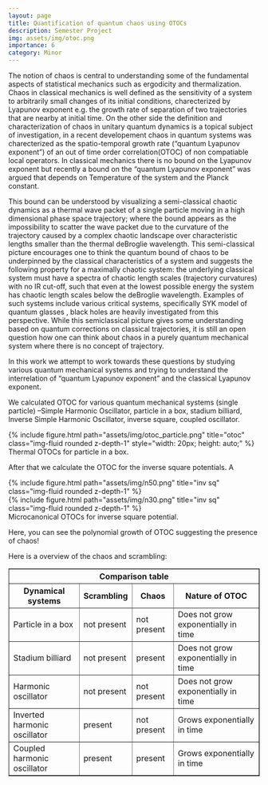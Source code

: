 ```yaml
---
layout: page
title: Quantification of quantum chaos using OTOCs 
description: Semester Project
img: assets/img/otoc.png
importance: 6
category: Minor 
---
```


The notion of chaos is central to understanding some of the fundamental aspects of statistical mechanics such as ergodicity and thermalization. Chaos in classical mechanics is well defined as the sensitivity of a system to arbitrarily small changes of its initial conditions, charecterized by Lyapunov exponent e.g. the growth rate of separation of two trajectories that are nearby at initial time. On the other side the definition and characterization of chaos in unitary quantum dynamics is a topical subject of investigation, in a recent developement chaos in quantum systems was charecterized as the spatio-temporal growth rate (“quantum Lyapunov exponent”) of an out of time order correlation(OTOC) of non compatiable local operators. In classical mechanics there is
no bound on the Lyapunov exponent but recently a bound on the “quantum Lyapunov exponent” was argued that depends on Temperature of the system and the Planck constant.


This bound can be understood by visualizing a semi-classical chaotic dynamics as a thermal wave packet of a single particle moving in a high dimensional phase space trajectory; where the bound appears as the impossibility to scatter the wave packet due to the curvature of the trajectory caused by a complex chaotic landscape over characteristic lengths smaller than the thermal
deBroglie wavelength. This semi-classical picture encourages one to think the quantum bound of chaos to be underpinned by the classical characteristics of a system and suggests the following property for a maximally chaotic system: the underlying classical system must have a spectra of chaotic length scales (trajectory curvatures) with no IR cut-off, such that even at the lowest possible energy the system has chaotic length scales below the deBroglie wavelength. Examples of such systems include various critical systems, specifically SYK model of quantum glasses , black holes are heavily investigated from this perspective. While this semiclassical picture gives some understanding based on quantum corrections on classical trajectories, it is still an open question how one can think about chaos in a purely quantum mechanical system where there is no
concept of trajectory.

In this work we attempt to work towards these questions by studying various quantum mechanical systems and trying to understand the interrelation of “quantum Lyapunov exponent” and the classical Lyapunov exponent. 

We calculated OTOC for various quantum mechanical systems (single particle) –Simple Harmonic Oscillator, particle in a box, stadium billiard, Inverse Simple Harmonic Oscillator, inverse square, coupled oscillator.



<div class="row">
    <div class="col-sm mt-1 mt-md-0">
        {% include figure.html path="assets/img/otoc_particle.png" title="otoc" class="img-fluid rounded z-depth-1" style="width: 20px; height: auto;" %}
    </div>
</div>
<div class="caption">
   Thermal OTOCs for particle in a box.
</div>

After that we calculate the OTOC for the inverse square potentials. A 

<div class="row">
    <div class="col-sm mt-2 mt-md-0">
        {% include figure.html path="assets/img/n50.png" title="inv sq" class="img-fluid rounded z-depth-1" %}
    </div>
    <div class="col-sm mt-2 mt-md-0">
        {% include figure.html path="assets/img/n30.png" title="inv sq" class="img-fluid rounded z-depth-1" %}
    </div>
</div>
<div class="caption">
   Microcanonical OTOCs for inverse square potential.  
</div>

Here, you can see the polynomial growth of OTOC suggesting the presence of chaos!

Here is a overview of the chaos and scrambling: 
<table border="1">
    <tr>
        <th colspan="4">Comparison table</th>
    </tr>
    <tr>
        <th>Dynamical systems</th>
        <th>Scrambling</th>
        <th>Chaos</th>
        <th>Nature of OTOC</th>
    </tr>
    <tr>
        <td>Particle in a box</td>
        <td>not present</td>
        <td>not present</td>
        <td>Does not grow exponentially in time</td>
    </tr>
    <tr>
        <td>Stadium billiard</td>
        <td>not present</td>
        <td>present</td>
        <td>Does not grow exponentially in time</td>
    </tr>
    <tr>
        <td>Harmonic oscillator</td>
        <td>not present</td>
        <td>not present</td>
        <td>Does not grow exponentially in time</td>
    </tr>
    <tr>
        <td>Inverted harmonic oscillator</td>
        <td>present</td>
        <td>not present</td>
        <td>Grows exponentially in time</td>
    </tr>
    <tr>
        <td>Coupled harmonic oscillator</td>
        <td>present</td>
        <td>present</td>
        <td>Grows exponentially in time</td>
    </tr>
</table>
